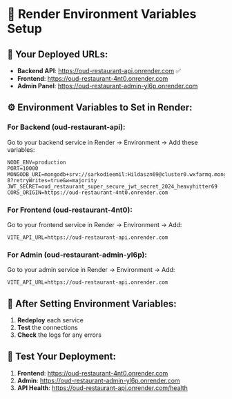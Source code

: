 # 🔧 Render Environment Variables Setup

## 🚀 **Your Deployed URLs:**
- **Backend API**: https://oud-restaurant-api.onrender.com ✅
- **Frontend**: https://oud-restaurant-4nt0.onrender.com
- **Admin Panel**: https://oud-restaurant-admin-yl6p.onrender.com

## ⚙️ **Environment Variables to Set in Render:**

### **For Backend (oud-restaurant-api):**
Go to your backend service in Render → Environment → Add these variables:

```
NODE_ENV=production
PORT=10000
MONGODB_URI=mongodb+srv://sarkodieemil:Hildaszn69@cluster0.wxfarmq.mongodb.net/build-8?retryWrites=true&w=majority
JWT_SECRET=oud_restaurant_super_secure_jwt_secret_2024_heavyhitter69
CORS_ORIGIN=https://oud-restaurant-4nt0.onrender.com
```

### **For Frontend (oud-restaurant-4nt0):**
Go to your frontend service in Render → Environment → Add:

```
VITE_API_URL=https://oud-restaurant-api.onrender.com
```

### **For Admin (oud-restaurant-admin-yl6p):**
Go to your admin service in Render → Environment → Add:

```
VITE_API_URL=https://oud-restaurant-api.onrender.com
```

## 🔄 **After Setting Environment Variables:**
1. **Redeploy** each service
2. **Test** the connections
3. **Check** the logs for any errors

## 🧪 **Test Your Deployment:**
1. **Frontend**: https://oud-restaurant-4nt0.onrender.com
2. **Admin**: https://oud-restaurant-admin-yl6p.onrender.com
3. **API Health**: https://oud-restaurant-api.onrender.com/health
